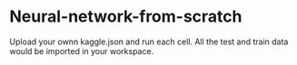 # Neural-network-from-scratch

Upload your ownn kaggle.json and run each cell. All the test and train data would be imported in your workspace.
